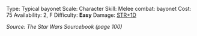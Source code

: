 Type: Typical bayonet
Scale: Character
Skill: Melee combat: bayonet
Cost: 75
Availability: 2, F
Difficulty: **Easy**
Damage: <u>STR+1D</u>

*Source: The Star Wars Sourcebook (page 100)*